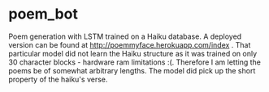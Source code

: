 # poem_bot
Poem generation with LSTM trained on a Haiku database. A deployed version can be found at http://poemmyface.herokuapp.com/index . That particular model did not learn the Haiku structure as it was trained on only 30 character blocks - hardware ram limitations :(. Therefore I am letting the poems be of somewhat arbitrary lengths. The model did pick up the short property of the haiku's verse.
